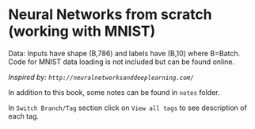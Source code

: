 # Neural Networks from scratch (working with MNIST)

Data: Inputs have shape (B,786) and labels have (B,10) where B=Batch. 
Code for MNIST data loading is not included but can be found online.

*Inspired by: `http://neuralnetworksanddeeplearning.com/`*

In addition to this book, some notes can be found in `notes` folder.

In `Switch Branch/Tag` section click on `View all tags` to see description of each tag.
